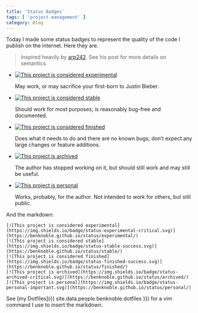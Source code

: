 ```yaml
---
title: 'Status Badges'
tags: [ 'project-management' ]
category: Blog
---
```


Today I made some status badges to represent the quality of the code I publish
on the internet. Here they are.

> Inspired heavily by [arp242](https://arp242.net/project-status-badges.html).
> See his post for more details on semantics.

- [![This project is considered experimental](https://img.shields.io/badge/status-experimental-critical.svg)](https://benknoble.github.io/status/experimental/)

  May work, or may sacrifice your first-born to Justin Bieber.

- [![This project is considered stable](https://img.shields.io/badge/status-stable-success.svg)](https://benknoble.github.io/status/stable/)

  Should work for most purposes; is reasonably bug-free and documented.

- [![This project is considered finished](https://img.shields.io/badge/status-finished-success.svg)](https://benknoble.github.io/status/finished/)

  Does what it needs to do and there are no known bugs; don’t expect any large
  changes or feature additions.

- [![This project is archived](https://img.shields.io/badge/status-archived-critical.svg)](https://benknoble.github.io/status/archived/)

  The author has stopped working on it, but should still work and may still be
  useful.

- [![This project is personal](https://img.shields.io/badge/status-personal-important.svg)](https://benknoble.github.io/status/personal/)

  Works, probably, for the author. Not intended to work for others, but still
  public.

And the markdown:

```
[![This project is considered experimental](https://img.shields.io/badge/status-experimental-critical.svg)](https://benknoble.github.io/status/experimental/)
[![This project is considered stable](https://img.shields.io/badge/status-stable-success.svg)](https://benknoble.github.io/status/stable/)
[![This project is considered finished](https://img.shields.io/badge/status-finished-success.svg)](https://benknoble.github.io/status/finished/)
[![This project is archived](https://img.shields.io/badge/status-archived-critical.svg)](https://benknoble.github.io/status/archived/)
[![This project is personal](https://img.shields.io/badge/status-personal-important.svg)](https://benknoble.github.io/status/personal/)
```

See [my Dotfiles]({{ site.data.people.benknoble.dotfiles }}) for a vim command I
use to insert the markdown.
